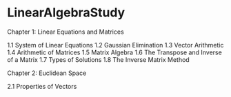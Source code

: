 # LinearAlgebraStudy

Chapter 1: Linear Equations and Matrices

1.1 System of Linear Equations
1.2 Gaussian Elimination
1.3 Vector Arithmetic
1.4 Arithmetic of Matrices
1.5 Matrix Algebra
1.6 The Transpose and Inverse of a Matrix
1.7 Types of Solutions
1.8 The Inverse Matrix Method

Chapter 2: Euclidean Space

2.1 Properties of Vectors

